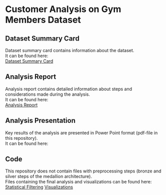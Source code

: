 # Customer Analysis on Gym Members Dataset

## Dataset Summary Card

Dataset summary card contains information about the dataset. <br>
It can be found here:<br>
[Dataset Summary Card](https://github.com/markuslahde/GymMembers_CustomerAnalysis/blob/master/GymMembers_DatasetSummaryCard.pdf)

## Analysis Report

Analysis report contains detailed information about steps and considerations made during the analysis.<br>
It can be found here:<br>
[Analysis Report](https://github.com/markuslahde/GymMembers_CustomerAnalysis/blob/master/GymMembers_AnalysisReport.pdf)

## Analysis Presentation

Key results of the analysis are presented in Power Point format (pdf-file in this repository).<br>
It can be found here:<br>
[](https://github.com/markuslahde/GymMembers_CustomerAnalysis/blob/master/GymMembers_ResultsPresentation.pdf)

## Code

This repository does not contain files with preprocessing steps (bronze and silver steps of the medallion architecture).<br>
Files containing the final analysis and visualizations can be found here:<br>
[Statistical Filtering](https://github.com/markuslahde/GymMembers_CustomerAnalysis/blob/master/GymMembers_CustomerAnalysis_statistical_filtering.ipynb)
[Visualizations](https://github.com/markuslahde/GymMembers_CustomerAnalysis/blob/master/GymMembers_CustomerAnalysis_visualizations.ipynb)

